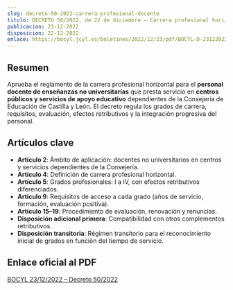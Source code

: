```yaml
---
slug: decreto-50-2022-carrera-profesional-docente
titulo: DECRETO 50/2022, de 22 de diciembre – Carrera profesional horizontal docente
publicacion: 23‑12‑2022
disposicion: 22‑12‑2022
enlace: https://bocyl.jcyl.es/boletines/2022/12/23/pdf/BOCYL-D-23122022-2.pdf
---
```


## Resumen
Aprueba el reglamento de la carrera profesional horizontal para el **personal docente de enseñanzas no universitarias** que presta servicio en **centros públicos y servicios de apoyo educativo** dependientes de la Consejería de Educación de Castilla y León. El decreto regula los grados de carrera, requisitos, evaluación, efectos retributivos y la integración progresiva del personal.

## Artículos clave
- **Artículo 2**: Ámbito de aplicación: docentes no universitarios en centros y servicios dependientes de la Consejería.
- **Artículo 4**: Definición de carrera profesional horizontal.
- **Artículo 5**: Grados profesionales: I a IV, con efectos retributivos diferenciados.
- **Artículo 9**: Requisitos de acceso a cada grado (años de servicio, formación, evaluación positiva).
- **Artículo 15–19**: Procedimiento de evaluación, renovación y renuncias.
- **Disposición adicional primera**: Compatibilidad con otros complementos retributivos.
- **Disposición transitoria**: Régimen transitorio para el reconocimiento inicial de grados en función del tiempo de servicio.

## Enlace oficial al PDF
[BOCYL 23/12/2022 – Decreto 50/2022](https://bocyl.jcyl.es/boletines/2022/12/23/pdf/BOCYL-D-23122022-2.pdf)
